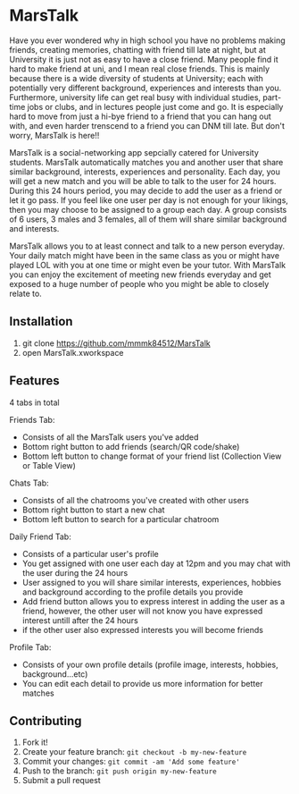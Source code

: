 # MarsTalk

Have you ever wondered why in high school you have no problems making friends, creating memories, chatting with friend till late at night, but at University it is just not as easy to have a close friend. Many people find it hard to make friend at uni, and I mean real close friends. This is mainly because there is a wide diversity of students at University; each with potentially very different background, experiences and interests than you. Furthermore, university life can get real busy with individual studies, part-time jobs or clubs, and in lectures people just come and go. It is especially hard to move from just a hi-bye friend to a friend that you can hang out with, and even harder trenscend to a friend you can DNM till late. But don't worry, MarsTalk is here!!

MarsTalk is a social-networking app sepcially catered for University students. MarsTalk automatically matches you and another user that share similar background, interests, experiences and personality. Each day, you will get a new match and you will be able to talk to the user for 24 hours. During this 24 hours period, you may decide to add the user as a friend or let it go pass.
If you feel like one user per day is not enough for your likings, then you may choose to be assigned to a group each day. A group consists of 6 users, 3 males and 3 females, all of them will share similar background and interests. 

MarsTalk allows you to at least connect and talk to a new person everyday. Your daily match might have been in the same class as you or might have played LOL with you at one time or might even be your tutor. With MarsTalk you can enjoy the excitement of meeting new friends everyday and get exposed to a huge number of people who you might be able to closely relate to.


## Installation

1. git clone https://github.com/mmmk84512/MarsTalk
2. open MarsTalk.xworkspace

## Features
4 tabs in total

Friends Tab:
- Consists of all the MarsTalk users you've added
- Bottom right button to add friends (search/QR code/shake)
- Bottom left button to change format of your friend list (Collection View or Table View)

Chats Tab:
- Consists of all the chatrooms you've created with other users
- Bottom right button to start a new chat
- Bottom left button to search for a particular chatroom

Daily Friend Tab:
- Consists of a particular user's profile
- You get assigned with one user each day at 12pm and you may chat with the user during the 24 hours
- User assigned to you will share similar interests, experiences, hobbies and background according to the profile details you provide
- Add friend button allows you to express interest in adding the user as a friend, however, the other user will not know you have expressed interest untill after the 24 hours
- if the other user also expressed interests you will become friends

Profile Tab:
- Consists of your own profile details (profile image, interests, hobbies, background...etc)
- You can edit each detail to provide us more information for better matches

## Contributing

1. Fork it!
2. Create your feature branch: `git checkout -b my-new-feature`
3. Commit your changes: `git commit -am 'Add some feature'`
4. Push to the branch: `git push origin my-new-feature`
5. Submit a pull request
